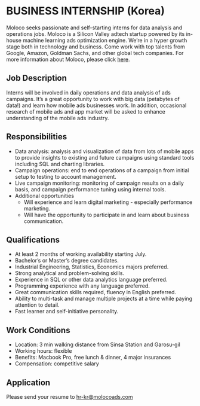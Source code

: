 # BUSINESS INTERNSHIP (Korea)
 
Moloco seeks passionate and self-starting interns for data analysis and operations jobs. Moloco is a Silicon Valley adtech startup powered by its in-house machine learning ads optimization engine. We’re in a hyper growth stage both in technology and business. Come work with top talents from Google, Amazon, Goldman Sachs, and other global tech companies. For more information about Moloco, please click [here](https://drive.google.com/file/d/0B7HoqRTJERSvRU9faWl2NmdxNFU/view).
 
## Job Description
Interns will be involved in daily operations and data analysis of ads campaigns. It’s a great opportunity to work with big data (petabytes of data!) and learn how mobile ads businesses work. In addition, occasional research of mobile ads and app market will be asked to enhance understanding of the mobile ads industry.
 
## Responsibilities
* Data analysis: analysis and visualization of data from lots of mobile apps to provide insights to existing and future campaigns using standard tools including SQL and charting libraries.
* Campaign operations: end to end operations of a campaign from initial setup to testing to account management.
* Live campaign monitoring: monitoring of campaign results on a daily basis, and campaign performance tuning using internal tools.
* Additional opportunities
  * Will experience and learn digital marketing - especially performance marketing.
  * Will have the opportunity to participate in and learn about business communication.
 
## Qualifications
* At least 2 months of working availability starting July.
* Bachelor’s or Master’s degree candidates.
* Industrial Engineering, Statistics, Economics majors preferred.
* Strong analytical and problem-solving skills.
* Experience in SQL or other data analytics language preferred.
* Programming experience with any language preferred.
* Great communication skills required, fluency in English preferred.
* Ability to multi-task and manage multiple projects at a time while paying attention to detail.
* Fast learner and self-initiative personality.
 
## Work Conditions
* Location: 3 min walking distance from Sinsa Station and Garosu-gil
* Working hours: flexible
* Benefits: Macbook Pro, free lunch & dinner, 4 major insurances
* Compensation: competitive salary
 
## Application
Please send your resume to hr-kr@molocoads.com
